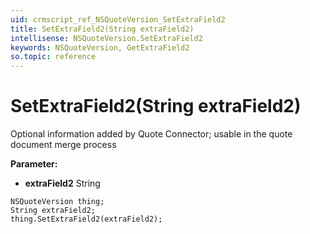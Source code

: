 ```yaml
---
uid: crmscript_ref_NSQuoteVersion_SetExtraField2
title: SetExtraField2(String extraField2)
intellisense: NSQuoteVersion.SetExtraField2
keywords: NSQuoteVersion, GetExtraField2
so.topic: reference
---
```


# SetExtraField2(String extraField2)

Optional information added by Quote Connector; usable in the quote document merge process

**Parameter:** 
* **extraField2** String

```crmscript
NSQuoteVersion thing;
String extraField2;
thing.SetExtraField2(extraField2);
```

